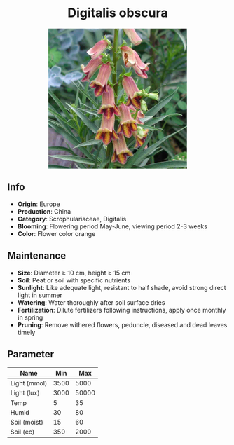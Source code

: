 <h1 align='center'>Digitalis obscura</h1>
<p align="center">
    <img 
        align='center'
        width='320'
        src="../images/digitalis obscura.png" 
        alt='Digitalis obscura' />
</p>

## Info

 - **Origin**: Europe
 - **Production**: China
 - **Category**: Scrophulariaceae, Digitalis
 - **Blooming**: Flowering period May-June, viewing period 2-3 weeks
 - **Color**: Flower color orange

## Maintenance

 - **Size**: Diameter ≥ 10 cm, height ≥ 15 cm
 - **Soil**: Peat or soil with specific nutrients
 - **Sunlight**: Like adequate light, resistant to half shade, avoid strong direct light in summer
 - **Watering**: Water thoroughly after soil surface dries
 - **Fertilization**: Dilute fertilizers following instructions, apply once monthly in spring
 - **Pruning**: Remove withered flowers, peduncle, diseased and dead leaves timely

## Parameter

| Name         | Min  | Max   |
|--------------|------|-------|
| Light (mmol) | 3500 | 5000  |
| Light (lux)  | 3000 | 50000 |
| Temp         | 5    | 35    |
| Humid        | 30   | 80    |
| Soil (moist) | 15   | 60    |
| Soil (ec)    | 350  | 2000  |